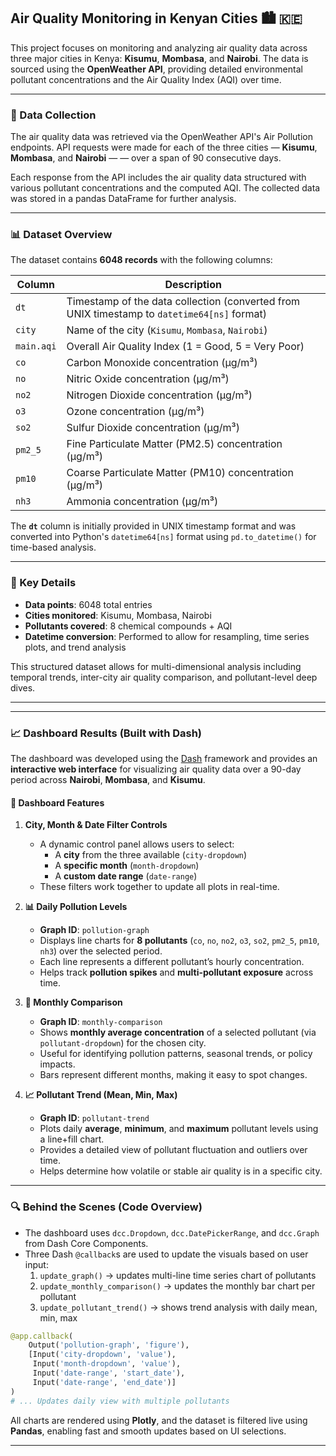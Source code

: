 ##  Air Quality Monitoring in Kenyan Cities 🏙 🇰🇪

This project focuses on monitoring and analyzing air quality data across three major cities in Kenya: **Kisumu**, **Mombasa**, and **Nairobi**. The data is sourced using the **OpenWeather API**, providing detailed environmental pollutant concentrations and the Air Quality Index (AQI) over time.

---

### 📡 Data Collection

The air quality data was retrieved via the OpenWeather API's Air Pollution endpoints. API requests were made for each of the three cities — **Kisumu**, **Mombasa**, and **Nairobi** — — over a span of 90 consecutive days.

Each response from the API includes the air quality data structured with various pollutant concentrations and the computed AQI. The collected data was stored in a pandas DataFrame for further analysis.

---

### 📊 Dataset Overview

The dataset contains **6048 records** with the following columns:

| Column     | Description |
|------------|-------------|
| `dt`       | Timestamp of the data collection (converted from UNIX timestamp to `datetime64[ns]` format) |
| `city`     | Name of the city (`Kisumu`, `Mombasa`, `Nairobi`) |
| `main.aqi` | Overall Air Quality Index (1 = Good, 5 = Very Poor) |
| `co`       | Carbon Monoxide concentration (μg/m³) |
| `no`       | Nitric Oxide concentration (μg/m³) |
| `no2`      | Nitrogen Dioxide concentration (μg/m³) |
| `o3`       | Ozone concentration (μg/m³) |
| `so2`      | Sulfur Dioxide concentration (μg/m³) |
| `pm2_5`    | Fine Particulate Matter (PM2.5) concentration (μg/m³) |
| `pm10`     | Coarse Particulate Matter (PM10) concentration (μg/m³) |
| `nh3`      | Ammonia concentration (μg/m³) |

The **`dt`** column is initially provided in UNIX timestamp format and was converted into Python's `datetime64[ns]` format using `pd.to_datetime()` for time-based analysis.

---

### 🧠 Key Details

- **Data points**: 6048 total entries
- **Cities monitored**: Kisumu, Mombasa, Nairobi
- **Pollutants covered**: 8 chemical compounds + AQI
- **Datetime conversion**: Performed to allow for resampling, time series plots, and trend analysis

This structured dataset allows for multi-dimensional analysis including temporal trends, inter-city air quality comparison, and pollutant-level deep dives.

---


---

### 📈 Dashboard Results (Built with Dash)

The dashboard was developed using the [Dash](https://dash.plotly.com/) framework and provides an **interactive web interface** for visualizing air quality data over a 90-day period across **Nairobi**, **Mombasa**, and **Kisumu**.

#### 🔧 Dashboard Features

1. **City, Month & Date Filter Controls**
   - A dynamic control panel allows users to select:
     - A **city** from the three available (`city-dropdown`)
     - A **specific month** (`month-dropdown`)
     - A **custom date range** (`date-range`)
   - These filters work together to update all plots in real-time.

2. **📊 Daily Pollution Levels**
   - **Graph ID**: `pollution-graph`
   - Displays line charts for **8 pollutants** (`co`, `no`, `no2`, `o3`, `so2`, `pm2_5`, `pm10`, `nh3`) over the selected period.
   - Each line represents a different pollutant’s hourly concentration.
   - Helps track **pollution spikes** and **multi-pollutant exposure** across time.

3. **📅 Monthly Comparison**
   - **Graph ID**: `monthly-comparison`
   - Shows **monthly average concentration** of a selected pollutant (via `pollutant-dropdown`) for the chosen city.
   - Useful for identifying pollution patterns, seasonal trends, or policy impacts.
   - Bars represent different months, making it easy to spot changes.

4. **📈 Pollutant Trend (Mean, Min, Max)**
   - **Graph ID**: `pollutant-trend`
   - Plots daily **average**, **minimum**, and **maximum** pollutant levels using a line+fill chart.
   - Provides a detailed view of pollutant fluctuation and outliers over time.
   - Helps determine how volatile or stable air quality is in a specific city.

---

### 🔍 Behind the Scenes (Code Overview)

- The dashboard uses `dcc.Dropdown`, `dcc.DatePickerRange`, and `dcc.Graph` from Dash Core Components.
- Three Dash `@callback`s are used to update the visuals based on user input:
  1. `update_graph()` → updates multi-line time series chart of pollutants
  2. `update_monthly_comparison()` → updates the monthly bar chart per pollutant
  3. `update_pollutant_trend()` → shows trend analysis with daily mean, min, max

```python
@app.callback(
    Output('pollution-graph', 'figure'),
    [Input('city-dropdown', 'value'),
     Input('month-dropdown', 'value'),
     Input('date-range', 'start_date'),
     Input('date-range', 'end_date')]
)
# ... Updates daily view with multiple pollutants
```

All charts are rendered using **Plotly**, and the dataset is filtered live using **Pandas**, enabling fast and smooth updates based on UI selections.

---

